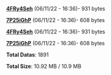 [**4FRy4Seh**](/data/4FRy4Seh.txt) (06/11/22 - 16:36)- 931 bytes

[**7P25iGhP**](/data/7P25iGhP.txt) (06/11/22 - 16:36)- 608 bytes

[**4FRy4Seh**](/data/4FRy4Seh.txt) (06/11/22 - 16:36)- 931 bytes

[**7P25iGhP**](/data/7P25iGhP.txt) (06/11/22 - 16:36)- 608 bytes

**Total Datas**: 1891

**Total Size**: 10.92 MB / 10.9 MB